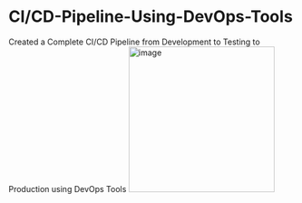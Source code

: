 # CI/CD-Pipeline-Using-DevOps-Tools
Created a Complete CI/CD Pipeline from Development to Testing to Production using DevOps Tools
<img width="257" alt="image" src="https://github.com/Sivakami-vinoth/CICD-Pipeline-Using-DevOps-Tools/assets/125202974/e995b4e8-7bc0-4361-ad59-0de576cdc9fd">

